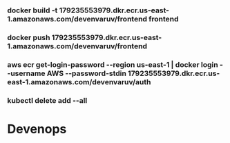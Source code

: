 ### docker build -t 179235553979.dkr.ecr.us-east-1.amazonaws.com/devenvaruv/frontend frontend
### docker push 179235553979.dkr.ecr.us-east-1.amazonaws.com/devenvaruv/frontend
### aws ecr get-login-password --region us-east-1 | docker login --username AWS --password-stdin 179235553979.dkr.ecr.us-east-1.amazonaws.com/devenvaruv/auth
### kubectl delete add --all

# Devenops
